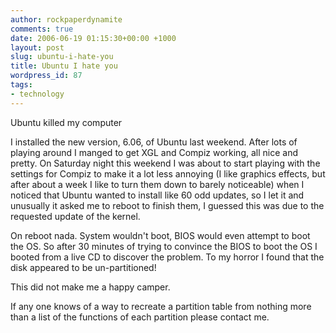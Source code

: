 ```yaml
---
author: rockpaperdynamite
comments: true
date: 2006-06-19 01:15:30+00:00 +1000
layout: post
slug: ubuntu-i-hate-you
title: Ubuntu I hate you
wordpress_id: 87
tags:
- technology
---
```


Ubuntu killed my computer

I installed the new version, 6.06, of Ubuntu last weekend. After lots of playing around I manged to get XGL and Compiz working, all nice and pretty. On Saturday night this weekend I was about to start playing with the settings for Compiz to make it a lot less annoying (I like graphics effects, but after about a week I like to turn them down to barely noticeable) when I noticed that Ubuntu wanted to install like 60 odd updates, so I let it and unusually it asked me to reboot to finish them, I guessed this was due to the requested update of the kernel.

On reboot nada. System wouldn't boot, BIOS would even attempt to boot the OS. So after 30 minutes of trying to convince the BIOS to boot the OS I booted from a live CD to discover the problem. To my horror I found that the disk appeared to be un-partitioned!

This did not make me a happy camper.

If any one knows of a way to recreate a partition table from nothing more than a list of the functions of each partition please contact me.
